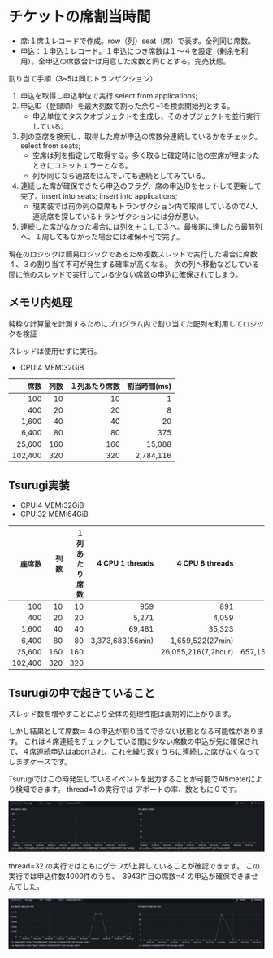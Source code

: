 # チケットの席割当時間

- 席:１席１レコードで作成。row（列）seat（席）で表す。全列同じ席数。
- 申込：１申込１レコード。１申込につき席数は１〜４を設定（剰余を利用）。全申込の席数合計は用意した席数と同じとする。完売状態。

割り当て手順（3~5は同じトランザクション）
1. 申込を取得し申込単位で実行 select from applications;
2. 申込ID（登録順）を最大列数で割った余り+1を検索開始列とする。
   - 申込単位でタスクオブジェクトを生成し、そのオブジェクトを並行実行している。
3. 列の空席を検索し、取得した席が申込の席数分連続しているかをチェック。select from seats;
   - 空席は列を指定して取得する。多く取ると確定時に他の空席が埋まったときにコミットエラーとなる。
   - 列が同じなら通路をはんでいても連続としてみている。
4. 連続した席が確保できたら申込のフラグ、席の申込IDをセットして更新して完了。insert into seats; insert into applications;
   - 現実装では前の列の空席もトランザクション内で取得しているので4人連続席を探しているトランザクションには分が悪い。
5. 連続した席がなかった場合には列を＋１して３へ。最後尾に達したら最前列へ、１周してもなかった場合には確保不可で完了。

現在のロジックは簡易ロジックであるため複数スレッドで実行した場合に席数４、３の割り当て不可が発生する確率が高くなる。
次の列へ移動などしている間に他のスレッドで実行している少ない席数の申込に確保されてしまう。

## メモリ内処理

純粋な計算量を計測するためにプログラム内で割り当てた配列を利用してロジックを検証

スレッドは使用せずに実行。

- CPU:4 MEM:32GiB

|席数|列数|１列あたり席数|割当時間(ms)|
|--:|---:|---:|---:|
|100|10|10|1|
|400|20|20|8|
|1,600|40|40|20|
|6,400|80|80|375|
|25,600|160|160|15,088|
|102,400|320|320|2,784,116|

## Tsurugi実装

- CPU:4 MEM:32GiB
- CPU:32 MEM:64GiB

|座席数|列数|１列あたり席数|4 CPU 1 threads|4 CPU 8 threads|32 CPU 1 threads|32 CPU 16 threads|32 CPU 32 threads|
|--:| --: | --: | ---: | ---: | ---: |---: |---: |
|100|10|10|959|891|380|73|86|
|400|20|20|5,271|4,059|1,562|181|157|
|1,600|40|40|69,481|35,323|8,654|572|400|
|6,400|80|80|3,373,683(56min)|1,659,522(27min)|63,180|2,382|1,357|
|25,600|160|160||26,055,216(7,2hour)|657,158(11min)|11,753|5,988|
|102,400|320|320||||87,252|36,556|

## Tsurugiの中で起きていること

スレッド数を増やすことにより全体の処理性能は画期的に上がります。

しかし結果として席数＝４の申込が割り当てできない状態となる可能性があります。
これは４席連続をチェックしている間に少ない席数の申込が先に確保されて、４席連続申込はabortされ、これを繰り返すうちに連続した席がなくなってしますケースです。

Tsurugiではこの時発生しているイベントを出力することが可能でAltimeterにより検知できます。
thread=1 の実行では アポートの率、数ともに０です。

![thread1グラフ](./thread1.jpg)

thread=32 の実行ではともにグラフが上昇していることが確認できます。
この実行では申込件数4000件のうち、　3943件目の席数=4 の申込が確保できませんでした。

![thread32グラフ](./thread32.jpg)


